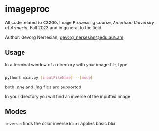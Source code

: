 # imageproc

All code related to CS260: Image Processing course, *American University of Armenia*, Fall 2023 and in general to the field

Author: Gevorg Nersesian, gevorg_nersesian@edu.aua.am    

## Usage

In a terminal window of a directory with your image file, type
```bash

python3 main.py [inputFileName] --[mode]

```
both *.png* and *.jpg* files are supported

In your directory you will find an inverse of the inputted image


## Modes

```inverse```: finds the color inverse
```blur```: applies basic blur
